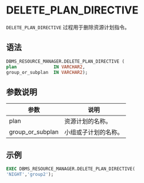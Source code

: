 # DELETE_PLAN_DIRECTIVE 

`DELETE_PLAN_DIRECTIVE` 过程用于删除资源计划指令。

## 语法 

```sql
DBMS_RESOURCE_MANAGER.DELETE_PLAN_DIRECTIVE (
plan              IN VARCHAR2, 
group_or_subplan  IN VARCHAR2);
```

## 参数说明 

|        参数       |     说明     |
|------------------|------------|
| plan             | 资源计划的名称。   |
| group_or_subplan | 小组或子计划的名称。 |


## 示例 

```sql
EXEC DBMS_RESOURCE_MANAGER.DELETE_PLAN_DIRECTIVE(
'NIGHT','group2');
```